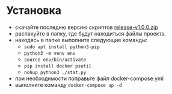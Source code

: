 # Установка

- скачайте последню версию скриптов [release-v1.0.0.zip](https://github.com/asboldyrev/monitor/releases)
- распакуйте в папку, где будут находиться файлы проекта.
- находясь в папке выполните следующие команды:
    - `sudo apt install python3-pip`
    - `python3 -m venv env`
    - `source env/bin/activate`
    - `pip install docker psutil`
    - `nohup python3 ./stat.py`
- при необходимости поправьте файл docker-compose.yml
- выполните команду `docker-compose up -d`
